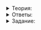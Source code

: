 <details>
<summary>Теория:</summary>

# atomic-типы

Мьютексы — универсальное и удобное средство. Но именно из-за своей гибкости они могут быть недостаточно эффективны.

В примере с подсчётом частот мьютексы использовались лишь для того, чтобы инкремент одной и той же переменной не выполнился одновременно:

```cpp
vector<int> CountFrequenciesForEachSeparateMutexes(const vector<int>& numbers) {
    vector<int> freqs(MAX_VALUE + 1);
    vector<mutex> freqs_mutexes(MAX_VALUE + 1);
    for_each(
        execution::par,
        numbers.begin(), numbers.end(),
        [&freqs, &freqs_mutexes](int number) {
            lock_guard guard(freqs_mutexes[number]);
            ++freqs[number];
        }
    );
    return freqs;
}

```

Вот было бы здорово, если бы существовали особые переменные, которые сами бы разруливали одновременные операции с собой, не позволяя им конфликтовать. И они есть. Это атомарные переменные.

Библиотека  `<atomic>`  содержит шаблонный класс  `atomic`. В него можно обернуть любой числовой тип:  `bool`, целое или вещественное число и даже указатель:  `atomic<int>`  — это атомарное целое число,  `atomic<string*>`  — атомарный указатель на строчку. Есть и удобные синонимы: например,  `atomic_int`  — это  `atomic<int>`,  `atomic_flag`  — это  `atomic<bool>`, но со специальными методами.

Сделаем все счётчики частот атомарными и посмотрим, что это даст:

```cpp
#include <atomic>

vector<int> CountFrequenciesForEachAtomic(const vector<int>& numbers) {
    vector<atomic_int> freqs(MAX_VALUE + 1);
    for_each(
        execution::par,
        numbers.begin(), numbers.end(),
        [&freqs](int number) { ++freqs[number]; }
    );
    return {freqs.begin(), freqs.end()};
}

```

Два интересных момента:

1.  Теперь можно спокойно вызывать  `++freqs[number]`. Операции  `freqs[number]`  — получение ссылки на элемент по его индексу — могут выполняться одновременно. И это хорошо, потому что операции чтения можно параллелить. Зато инкремент — это операция с атомарной целочисленной переменной и потому она сама будет атомарной, то есть во время её выполнения другие операции с этой переменной выполняться не будут.
2.  `vector<atomic_int>`  и  `vector<int>`  — разные типы, поэтому возвращаемый вектор строится по вектору атомарных целых чисел с помощью конструктора по двум итераторам.

Если добавить в  `main`  строчку  `TEST(CountFrequenciesForEachAtomic);`, вы увидите, что код стал эффективнее. Но некорректный вариант с гонкой всё равно выигрывает:

```
CountFrequenciesForEachRace: 364 ms
sum = 93192508
CountFrequenciesForEachOneMutex: 12710 ms
sum = 100000000
CountFrequenciesForEachSeparateMutexes: 1070 ms
sum = 100000000
**CountFrequenciesForEachAtomic: 610 ms
sum = 100000000**

```

Попробуем теперь применить атомарные типы к классу  `Account`. Уберём мьютекс и сделаем остаток на счету атомарным:

```cpp
class Account {
public:
    explicit Account(int value) : value_(value) {}
    int GetValue() const { return value_; }
    bool TrySpend(int plan) {
        if (value_ < plan) {
            return false;
        } else {
            value_ -= plan;
            return true;
        }
    }
private:
    atomic_int value_;
};

```

----------

Что можно сказать о работе такой программы? Выберите несколько вариантов ответа.

-   Перетрат не будет, и баланс не уйдёт в минус.
    
-   Баланс может уйти в минус.
    
-   Как и раньше, сумма трат каждого человека может оказаться больше суммарного изменения переменной  `value_`.
    

Сама по себе операция  `value_ < plan`  не атомарна. Атомарно лишь чтение значения  `value_`. А вот вычитание  `value_ -= plan`  выполняется атомарно, что, впрочем, спасает не от всех проблем.

Пример вывода:

```
Spent 323937
Spent 355618
Spent 172041
Spent 149755
-1351

```

Можете убедиться, что 323937 + 355618 + 172041 + 149755 = 1000000 + 1351. То есть баланс ушёл в минус, но хотя бы все траты учтены верно.

Можно переписать метод  `TrySpend`  так:

```cpp
bool TrySpend(int plan) {
    if ((value_ -= plan) < 0) {
        value_ += plan;
        return false;
    } else {
        return true;
    }
}

```

Тогда перетрат не будет. Но некоторые вызовы могут зря завершиться неудачей, потому что начнут работать с  `value_`  в тот момент, когда он будет отрицательным и не вернётся временно перетратившим процессом к прежнему значению.

К сожалению, для  `atomic_int`  нет атомарной операции «вычти  `x`, если после этого число останется неотрицательным».

Но если все тратят строго по одному рублю, задача упрощается:

```cpp
#include <atomic>
#include <functional>
#include <future>
#include <iostream>
#include <mutex>
#include <random>
#include <vector>

using namespace std;

class Account {
public:
    explicit Account(int value) : value_(value) {}
    int GetValue() const { return value_; }
    bool TrySpendOne() {
        if (value_.fetch_sub(1) <= 0) {
            ++value_;
            return false;
        } else {
            return true;
        }
    }
private:
    atomic_int value_;
};

int SpendAll(Account& account, int plans) {
    int total_spent = 0;
    for (int i = 0; i < plans; ++i) {
        if (account.TrySpendOne()) {
            ++total_spent;
        } else {
            break;
        }
    }
    return total_spent;
}

int GeneratePlans(mt19937& generator, int max_count = 1'000'000) {
    return uniform_int_distribution(0, max_count)(generator);
}

int main() {
    mt19937 generator;

    const int mother_plans   = GeneratePlans(generator);
    const int father_plans   = GeneratePlans(generator);
    const int son_plans      = GeneratePlans(generator);
    const int daughter_plans = GeneratePlans(generator);

    Account account(1'000'000);

    vector<future<int>> spend_futures;
    for (const int plans : {mother_plans, father_plans, son_plans, daughter_plans}) {
        spend_futures.push_back(async(SpendAll, ref(account), plans));
    }

    for (auto& spend_future : spend_futures) {
        cout << "Spent " << spend_future.get() << endl;
    }

    cout << account.GetValue() << endl;
}

```

Обратите внимание на метод  `TrySpendOne`. Метод  `fetch_sub`  атомарно вычитает единицу и возвращает значение, которое было в переменной непосредственно перед этой операцией. И если изначальное значение уже было неположительным, значит, всё потратили до нас и зря мы спешили вычесть единицу. В случае неуспеха всё возвращается на место — и какой бы процесс не пришёл между поспешным вычитанием и возвратом, ему всё равно не на что надеяться, потому что после возврата баланс не станет положительным.

</details>

<details>
<summary>Ответы:</summary>

# Ответы на задания

Что можно сказать о работе такой программы? Выберите несколько вариантов ответа.

-   **(-)**  Перетрат не будет, и баланс не уйдёт в минус.

> К сожалению, нет: два процесса всё ещё могут одновременно выполнить сравнение, перейти в  `else`-ветку и там последовательно вычесть каждый свой  `plan`  из  `value_`, уведя его в минус.

-   **(+)**  Баланс может уйти в минус.
    
-   **(-)**  Как и раньше, сумма трат каждого человека может оказаться больше суммарного изменения переменной  `value_`.
    

> А вот здесь всё будет в порядке: вычитания  `plan`  из  `value_`  не будут конфликтовать друг с другом.

</details>

<details>
<summary>Задание:</summary>

## Задание

В прошлом уроке вы реализовали функцию  `CopyIfUnordered`  для копирования элементов с фильтрацией, эффективную благодаря неупорядоченности результата и применению многопоточности. Перепишите  `CopyIfUnordered`  на atomic-типы вместо мьютексов. Задача аналогична предыдущей, но в программе не должна встречаться подстрока  `mutex`.

### Подсказка

Используйте конструктор или метод  `resize`, чтобы выделить память для вектора с запасом. Храните настоящий размер в атомарной переменной  `size`. Тогда вставка нового элемента — это его запись в  `result[size]`  с последующим увеличением размера. Но учтите: не конфликтуют друг с другом только операции непосредственного использования или изменения атомарной переменной. Операция  `result[size] = value;`  может выполниться в двух потоках одновременно для одного и того же  `size`, и это приведёт к состоянию гонки.

</details>
